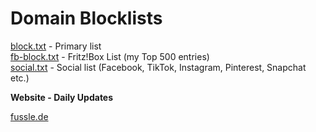 # Domain Blocklists

<a href="https://raw.githubusercontent.com/miriquidi/dns-block-lists/main/block.txt" target="_blank" title="block.txt" alt="block.txt">block.txt</a> - Primary list</br>
<a href="https://raw.githubusercontent.com/miriquidi/dns-block-lists/main/fb-block.txt" target="_blank" title="fb-block.txt" alt="fb-block.txt">fb-block.txt</a> - Fritz!Box List (my Top 500 entries)</br>
<a href="https://raw.githubusercontent.com/miriquidi/dns-block-lists/main/social.txt" target="_blank" title="social.txt" alt="social.txt">social.txt</a> - Social list (Facebook, TikTok, Instagram, Pinterest, Snapchat etc.)</br>

<strong>Website - Daily Updates</strong>

<a href="https://fussle.de" target="_blank" title="fussle.de" alt="fussle.de">fussle.de</a>
